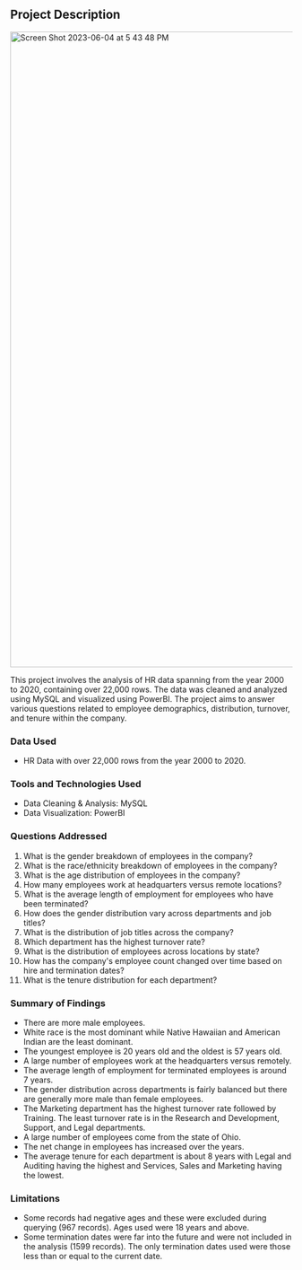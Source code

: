 ## Project Description

<img width="1133" alt="Screen Shot 2023-06-04 at 5 43 48 PM" src="https://github.com/Pruthvik16/Data-Analyst-Project/assets/133834420/d6d391fd-265e-4795-9d96-0d2f30116e48">







This project involves the analysis of HR data spanning from the year 2000 to 2020, containing over 22,000 rows. The data was cleaned and analyzed using MySQL and visualized using PowerBI. The project aims to answer various questions related to employee demographics, distribution, turnover, and tenure within the company.





### Data Used
- HR Data with over 22,000 rows from the year 2000 to 2020.

### Tools and Technologies Used
- Data Cleaning & Analysis: MySQL
- Data Visualization: PowerBI

### Questions Addressed
1. What is the gender breakdown of employees in the company?
2. What is the race/ethnicity breakdown of employees in the company?
3. What is the age distribution of employees in the company?
4. How many employees work at headquarters versus remote locations?
5. What is the average length of employment for employees who have been terminated?
6. How does the gender distribution vary across departments and job titles?
7. What is the distribution of job titles across the company?
8. Which department has the highest turnover rate?
9. What is the distribution of employees across locations by state?
10. How has the company's employee count changed over time based on hire and termination dates?
11. What is the tenure distribution for each department?

### Summary of Findings
- There are more male employees.
- White race is the most dominant while Native Hawaiian and American Indian are the least dominant.
- The youngest employee is 20 years old and the oldest is 57 years old.
- A large number of employees work at the headquarters versus remotely.
- The average length of employment for terminated employees is around 7 years.
- The gender distribution across departments is fairly balanced but there are generally more male than female employees.
- The Marketing department has the highest turnover rate followed by Training. The least turnover rate is in the Research and Development, Support, and Legal departments.
- A large number of employees come from the state of Ohio.
- The net change in employees has increased over the years.
- The average tenure for each department is about 8 years with Legal and Auditing having the highest and Services, Sales and Marketing having the lowest.

### Limitations
- Some records had negative ages and these were excluded during querying (967 records). Ages used were 18 years and above.
- Some termination dates were far into the future and were not included in the analysis (1599 records). The only termination dates used were those less than or equal to the current date.
